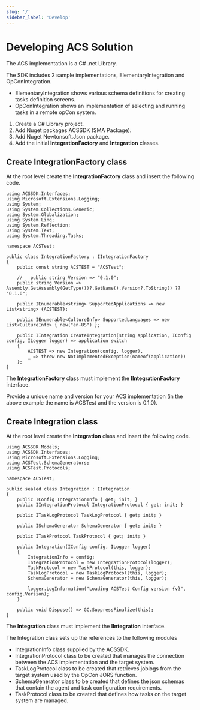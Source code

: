 ```yaml
---
slug: '/'
sidebar_label: 'Develop'
---
```


# Developing ACS Solution

The ACS implementation is a C# .net Library. 

The SDK includes 2 sample implementations, ElementaryIntegration and OpConIntegration.

- ElementaryIntegration shows various schema definitions for creating tasks definition screens.
- OpConIntegration shows an implementation of selecting and running tasks in a remote opCon system.

1. Create a C# Library project.
2. Add Nuget packages ACSSDK (SMA Package).
3. Add Nuget Newtonsoft.Json package.
4. Add the initial **IntegrationFactory** and **Integration** classes.

## Create IntegrationFactory class
At the root level create the **IntegrationFactory** class and insert the following code.

```
using ACSSDK.Interfaces;
using Microsoft.Extensions.Logging;
using System;
using System.Collections.Generic;
using System.Globalization;
using System.Linq;
using System.Reflection;
using System.Text;
using System.Threading.Tasks;

namespace ACSTest;

public class IntegrationFactory : IIntegrationFactory
{
    public const string ACSTEST = "ACSTest";

    //   public string Version => "0.1.0";
    public string Version => Assembly.GetAssembly(GetType())?.GetName().Version?.ToString() ?? "0.1.0";

    public IEnumerable<string> SupportedApplications => new List<string> {ACSTEST};

    public IEnumerable<CultureInfo> SupportedLanguages => new List<CultureInfo> { new("en-US") };

    public IIntegration CreateIntegration(string application, IConfig config, ILogger logger) => application switch
    {
        ACSTEST => new Integration(config, logger),
        _ => throw new NotImplementedException(nameof(application))
    };
}

```
The **IntegrationFactory** class must implement the **IIntegrationFactory** interface.

Provide a unique name and version for your ACS implementation (in the above example the name is ACSTest and  the version is 0.1.0). 

## Create Integration class
At the root level create the **Integration** class and insert the following code.

```
using ACSSDK.Models;
using ACSSDK.Interfaces;
using Microsoft.Extensions.Logging;
using ACSTest.SchemaGenerators;
using ACSTest.Protocols;

namespace ACSTest;

public sealed class Integration : IIntegration
{
    public IConfig IntegrationInfo { get; init; }
    public IIntegrationProtocol IntegrationProtocol { get; init; }

    public ITaskLogProtocol TaskLogProtocol { get; init; }

    public ISchemaGenerator SchemaGenerator { get; init; }

    public ITaskProtocol TaskProtocol { get; init; }

    public Integration(IConfig config, ILogger logger)
    {
        IntegrationInfo = config;
        IntegrationProtocol = new IntegrationProtocol(logger);
        TaskProtocol = new TaskProtocol(this, logger);
        TaskLogProtocol = new TaskLogProtocol(this, logger);
        SchemaGenerator = new SchemaGenerator(this, logger);

        logger.LogInformation("Loading ACSTest Config version {v}", config.Version);
    }

    public void Dispose() => GC.SuppressFinalize(this);
}

```
The **Integration** class must implement the **IIntegration** interface.

The Integration class sets up the references to the following modules

- IntegrationInfo       class supplied by the ACSSDK.
- IntegrationProtocol   class to be created that manages the connection between the ACS implementation and the target system.
- TaskLogProtocol       class to be created that retrieves joblogs from the target system used by the OpCon JORS function.
- SchemaGenerator       class to be created that defines the json schemas that contain the agent and task configuration requirements.
- TaskProtocol          class to be created that defines how tasks on the target system are managed.  

